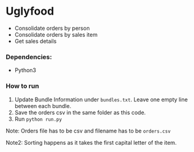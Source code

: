 # Uglyfood

- Consolidate orders by person
- Consolidate orders by sales item
- Get sales details

### Dependencies: 
- Python3

### How to run
1. Update Bundle Information under `bundles.txt`. Leave one empty line between each bundle.
2. Save the orders csv in the same folder as this code. 
3. Run `python run.py`

Note: Orders file has to be csv and filename has to be `orders.csv`

Note2: Sorting happens as it takes the first capital letter of the item. 
